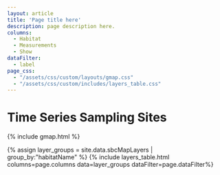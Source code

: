 ```yaml
---
layout: article
title: 'Page title here'
description: page description here.
columns:
  - Habitat
  - Measurements
  - Show
dataFilter:
  - label
page_css:
  - "/assets/css/custom/layouts/gmap.css"
  - "/assets/css/custom/includes/layers_table.css"
---
```


<h1>Time Series Sampling Sites</h1>


{% include gmap.html %}


{% assign layer_groups = site.data.sbcMapLayers | group_by:"habitatName" %}
{% include layers_table.html columns=page.columns data=layer_groups dataFilter=page.dataFilter%}

<br/>
<!-- Current API is just for development, need a new key -->
<script src="/assets/js/gmap.js"/></script>

<script async defer
src="https://maps.googleapis.com/maps/api/js?key={{site.google_maps_api_key}}&callback=initMap">
// </script>
